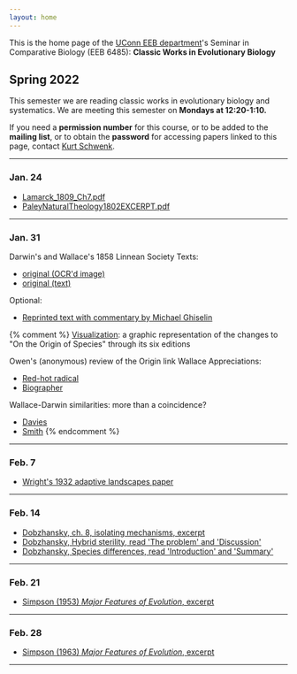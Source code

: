 ```yaml
---
layout: home
---
```

This is the home page of the [UConn EEB department](https://eeb.uconn.edu)'s Seminar in Comparative Biology (EEB 6485): **Classic Works in Evolutionary Biology**

## Spring 2022

This semester we are reading classic works in evolutionary biology and systematics. We are meeting this semester on **Mondays at 12:20-1:10.** 

If you need a **permission number** for this course, or to be added to the **mailing list**, or to obtain the **password** for accessing papers linked to this page, contact [Kurt Schwenk](mailto:kurt.schwenk@uconn.edu).

---

### Jan. 24

* [Lamarck_1809_Ch7.pdf](https://hydrodictyon.eeb.uconn.edu/courses/EEB6485/restricted/Lamarck_1809_Ch7.pdf)
* [PaleyNaturalTheology1802EXCERPT.pdf](https://hydrodictyon.eeb.uconn.edu/courses/EEB6485/restricted/PaleyNaturalTheology1802EXCERPT.pdf)

---
  
### Jan. 31

Darwin's and Wallace's 1858 Linnean Society Texts:

* [original (OCR'd image)](http://hydrodictyon.eeb.uconn.edu/courses/EEB6485/restricted/DarwinWallaceORIG1858.pdf)
* [original (text)](http://darwin-online.org.uk/content/frameset?pageseq=1&itemID=F350&viewtype=text)

Optional:

* [Reprinted text with commentary by Michael Ghiselin](http://hydrodictyon.eeb.uconn.edu/courses/EEB6485/restricted/DarwinWallaceGhiselinPreface1858.pdf)

{% comment %}
[Visualization](http://benfry.com/traces/): a graphic representation of the changes to "On the Origin of Species" through its six editions

Owen's (anonymous) review of the Origin link Wallace Appreciations:

* [Red-hot radical](http://hydrodictyon.eeb.uconn.edu/courses/EEB6485/restricted/Evolution%E2%80%99s%20red-hot%20radical.pdf)
* [Biographer](http://hydrodictyon.eeb.uconn.edu/courses/EEB6485/restricted/Knapp_WallaceBiogeographyFounder_Science2013.pdf)
 
Wallace-Darwin similarities: more than a coincidence?

* [Davies](http://hydrodictyon.eeb.uconn.edu/courses/EEB6485/restricted/Davies_DarwinWallaceNonidenpendence_BiolJLinnSoc2013.pdf)
* [Smith](http://hydrodictyon.eeb.uconn.edu/courses/EEB6485/restricted/Smith_Wallace-DarwinMail_BiolJLinnSoc2013.pdf)
{% endcomment %}

---
  
### Feb. 7

* [Wright's 1932 adaptive landscapes paper](https://hydrodictyon.eeb.uconn.edu/courses/EEB6485/restricted/WrightAdaptiveLandscape1932.pdf)

---

### Feb. 14

* [Dobzhansky, ch. 8, isolating mechanisms, excerpt](https://hydrodictyon.eeb.uconn.edu/courses/EEB6485/restricted/Dobzhansky_1937_Ch8_IsolatingMechanisms.pdf)
* [Dobzhansky, Hybrid sterility, read 'The problem' and 'Discussion'](https://hydrodictyon.eeb.uconn.edu/courses/EEB6485/restricted/Dobzhansky_HybridSterilityII_Genetics1936.pdf)
* [Dobzhansky, Species differences, read 'Introduction' and 'Summary'](https://hydrodictyon.eeb.uconn.edu/courses/EEB6485/restricted/Dobzhansky_GeneticNatureSpeciesDiffs_AmNat1937.pdf)

---

### Feb. 21

* [Simpson (1953) *Major Features of Evolution*, excerpt](https://hydrodictyon.eeb.uconn.edu/courses/EEB6485/restricted/SimpsonMajorFeatures1953WithNoteOPT.pdf)

---

### Feb. 28

* [Simpson (1963) *Major Features of Evolution*, excerpt](https://hydrodictyon.eeb.uconn.edu/courses/EEB6485/restricted/Mayr1963_GeneticRevolution.pdf)

---



